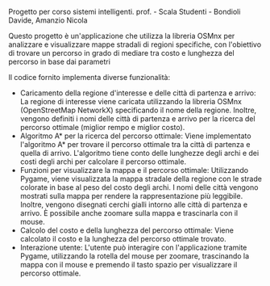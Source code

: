 Progetto per corso sistemi intelligenti.
prof. - Scala
Studenti - Bondioli Davide, Amanzio Nicola

Questo progetto è un'applicazione che utilizza la libreria OSMnx per analizzare e visualizzare mappe stradali di regioni specifiche,
con l'obiettivo di trovare un percorso in grado di mediare tra costo e lunghezza del percorso in base dai parametri

Il codice fornito implementa diverse funzionalità:
- Caricamento della regione d'interesse e delle città di partenza e arrivo:
      La regione di interesse viene caricata utilizzando la libreria OSMnx (OpenStreetMap NetworkX) specificando il nome della regione.
      Inoltre, vengono definiti i nomi delle città di partenza e arrivo per la ricerca del percorso ottimale (miglior rempo e miglior costo).
- Algoritmo A* per la ricerca del percorso ottimale:
      Viene implementato l'algoritmo A* per trovare il percorso ottimale tra la città di partenza e quella di arrivo.
      L'algoritmo tiene conto delle lunghezze degli archi e dei costi degli archi per calcolare il percorso ottimale.
- Funzioni per visualizzare la mappa e il percorso ottimale:
      Utilizzando Pygame, viene visualizzata la mappa stradale della regione con le strade colorate in base al peso del costo degli archi.
      I nomi delle città vengono mostrati sulla mappa per rendere la rappresentazione più leggibile.
      Inoltre, vengono disegnati cerchi gialli intorno alle città di partenza e arrivo.
      È possibile anche zoomare sulla mappa e trascinarla con il mouse.
- Calcolo del costo e della lunghezza del percorso ottimale:
      Viene calcolato il costo e la lunghezza del percorso ottimale trovato.
- Interazione utente:
      L'utente può interagire con l'applicazione tramite Pygame, utilizzando la rotella del mouse per zoomare,
      trascinando la mappa con il mouse e premendo il tasto spazio per visualizzare il percorso ottimale.
  

